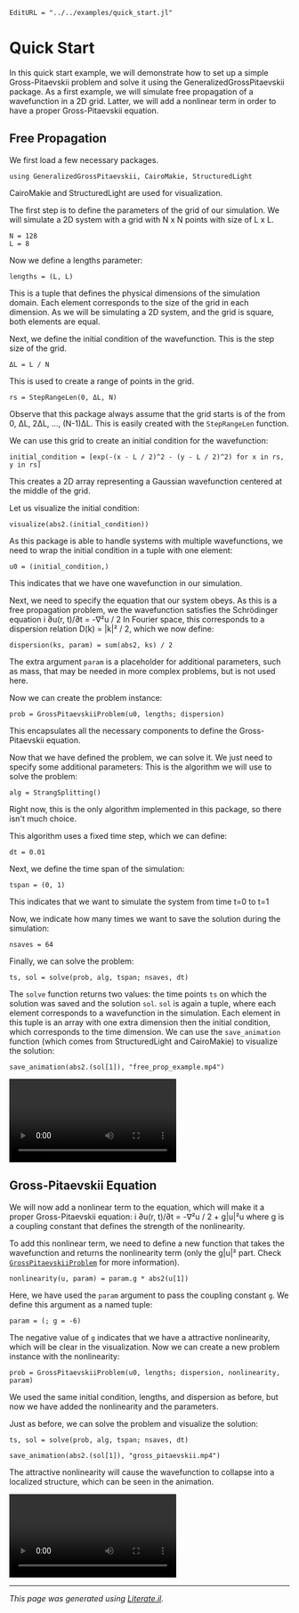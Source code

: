 ```@meta
EditURL = "../../examples/quick_start.jl"
```

# Quick Start
In this quick start example, we will demonstrate how to set up a simple Gross-Pitaevskii problem
and solve it using the GeneralizedGrossPitaevskii package.
As a first example, we will simulate free propagation of a wavefunction in a 2D grid.
Latter, we will add a nonlinear term in order to have a proper Gross-Pitaevskii equation.

## Free Propagation

We first load a few necessary packages.

````@example quick_start
using GeneralizedGrossPitaevskii, CairoMakie, StructuredLight
````

CairoMakie and StructuredLight are used for visualization.

The first step is to define the parameters of the grid of our simulation.
We will simulate a 2D system with a grid with N x N points with size of L x L.

````@example quick_start
N = 128
L = 8
````

Now we define a lengths parameter:

````@example quick_start
lengths = (L, L)
````

This is a tuple that defines the physical dimensions of the simulation domain.
Each element corresponds to the size of the grid in each dimension.
As we will be simulating a 2D system, and the grid is square, both elements are equal.

Next, we define the initial condition of the wavefunction.
This is the step size of the grid.

````@example quick_start
ΔL = L / N
````

This is used to create a range of points in the grid.

````@example quick_start
rs = StepRangeLen(0, ΔL, N)
````

Observe that this package always assume that the grid starts is of the from 0, ΔL, 2ΔL, ..., (N-1)ΔL.
This is easily created with the `StepRangeLen` function.

We can use this grid to create an initial condition for the wavefunction:

````@example quick_start
initial_condition = [exp(-(x - L / 2)^2 - (y - L / 2)^2) for x in rs, y in rs]
````

This creates a 2D array representing a Gaussian wavefunction centered at the middle of the grid.

Let us visualize the initial condition:

````@example quick_start
visualize(abs2.(initial_condition))
````

As this package is able to handle systems with multiple wavefunctions, we need to wrap the initial condition in a tuple with one element:

````@example quick_start
u0 = (initial_condition,)
````

This indicates that we have one wavefunction in our simulation.

Next, we need to specify the equation that our system obeys.
As this is a free propagation problem, we the wavefunction satisfies the Schrödinger equation i ∂u(r, t)/∂t = -∇²u / 2
In Fourier space, this corresponds to a dispersion relation D(k) = |k|² / 2, which we now define:

````@example quick_start
dispersion(ks, param) = sum(abs2, ks) / 2
````

The extra argument `param` is a placeholder for additional parameters, such as mass, that may be needed in more complex problems,
but is not used here.

Now we can create the problem instance:

````@example quick_start
prob = GrossPitaevskiiProblem(u0, lengths; dispersion)
````

This encapsulates all the necessary components to define the Gross-Pitaevskii equation.

Now that we have defined the problem, we can solve it.
We just need to specify some additional parameters:
This is the algorithm we will use to solve the problem:

````@example quick_start
alg = StrangSplitting()
````

Right now, this is the only algorithm implemented in this package, so there isn't much choice.

This algorithm uses a fixed time step, which we can define:

````@example quick_start
dt = 0.01
````

Next, we define the time span of the simulation:

````@example quick_start
tspan = (0, 1)
````

This indicates that we want to simulate the system from time t=0 to t=1

Now, we indicate how many times we want to save the solution during the simulation:

````@example quick_start
nsaves = 64
````

Finally, we can solve the problem:

````@example quick_start
ts, sol = solve(prob, alg, tspan; nsaves, dt)
````

The `solve` function returns two values: the time points `ts` on which the solution was saved and the solution `sol`.
`sol` is again a tuple, where each element corresponds to a wavefunction in the simulation.
Each element in this tuple is an array with one extra dimension then the initial condition, which corresponds to the time dimension.
We can use the `save_animation` function (which comes from StructuredLight and CairoMakie) to visualize the solution:

````@example quick_start
save_animation(abs2.(sol[1]), "free_prop_example.mp4")
````

![](free_prop_example.mp4)

## Gross-Pitaevskii Equation

We will now add a nonlinear term to the equation, which will make it a proper Gross-Pitaevskii equation: i ∂u(r, t)/∂t = -∇²u / 2 + g|u|²u
where g is a coupling constant that defines the strength of the nonlinearity.

To add this nonlinear term, we need to define a new function that takes the wavefunction and returns the nonlinearity term
(only the g|u|² part. Check [`GrossPitaevskiiProblem`](@ref) for more information).

````@example quick_start
nonlinearity(u, param) = param.g * abs2(u[1])
````

Here, we have used the `param` argument to pass the coupling constant `g`.
We define this argument as a named tuple:

````@example quick_start
param = (; g = -6)
````

The negative value of `g` indicates that we have a attractive nonlinearity, which will be clear in the visualization.
Now we can create a new problem instance with the nonlinearity:

````@example quick_start
prob = GrossPitaevskiiProblem(u0, lengths; dispersion, nonlinearity, param)
````

We used the same initial condition, lengths, and dispersion as before, but now we have added the nonlinearity and the parameters.

Just as before, we can solve the problem and visualize the solution:

````@example quick_start
ts, sol = solve(prob, alg, tspan; nsaves, dt)

save_animation(abs2.(sol[1]), "gross_pitaevskii.mp4")
````

The attractive nonlinearity will cause the wavefunction to collapse into a localized structure, which can be seen in the animation.

![](gross_pitaevskii.mp4)

---

*This page was generated using [Literate.jl](https://github.com/fredrikekre/Literate.jl).*

